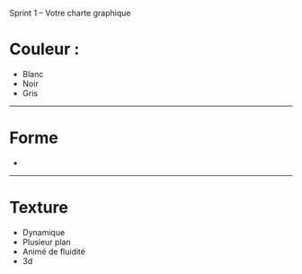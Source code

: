 Sprint 1 – Votre charte graphique

# Couleur :  
* Blanc  
* Noir  
* Gris  
________________________________________________  
# Forme  
* 
________________________________________________  
# Texture  
* Dynamique   
* Plusieur plan   
* Animé de fluidité
* 3d
